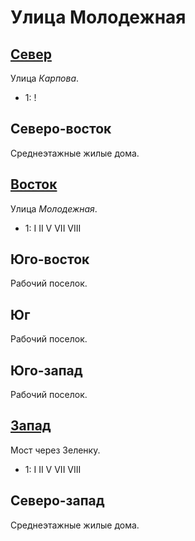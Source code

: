 # Улица Молодежная

## [Север](./540065.md)

Улица *Карпова*.

* 1:    !

## Северо-восток

Среднеэтажные жилые дома.

## [Восток](./550070.md)

Улица *Молодежная*.

* 1:    I   II  V   VII VIII

## Юго-восток

Рабочий поселок.

## Юг

Рабочий поселок.

## Юго-запад

Рабочий поселок.

## [Запад](./530070.md)

Мост через Зеленку.

* 1:    I   II  V   VII VIII

## Северо-запад

Среднеэтажные жилые дома.
